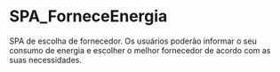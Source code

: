 # SPA_ForneceEnergia
SPA de escolha de fornecedor. Os usuários poderão informar o seu consumo de energia e escolher o melhor fornecedor de acordo com as suas necessidades.
